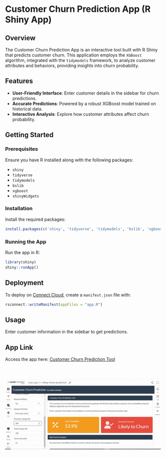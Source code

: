 # Customer Churn Prediction App (R Shiny App)

## Overview

The Customer Churn Prediction App is an interactive tool built with R Shiny that predicts customer churn. This application employs the `XGBoost` algorithm, integrated with the `tidymodels` framework, to analyze customer attributes and behaviors, providing insights into churn probability.

## Features

- **User-Friendly Interface**: Enter customer details in the sidebar for churn predictions.
- **Accurate Predictions**: Powered by a robust XGBoost model trained on historical data.
- **Interactive Analysis**: Explore how customer attributes affect churn probability.

## Getting Started

### Prerequisites

Ensure you have R installed along with the following packages:

- `shiny`
- `tidyverse`
- `tidymodels`
- `bslib`
- `xgboost`
- `shinyWidgets`

### Installation

Install the required packages:
   ```R
   install.packages(c('shiny', 'tidyverse', 'tidymodels', 'bslib', 'xgboost', 'shinyWidgets'))
   ```
   
### Running the App

Run the app in R:
```R
library(shiny)
shiny::runApp()
```

## Deployment

To deploy on [Connect Cloud](https://connect.posit.cloud/), create a `manifest.json` file with:
```R
rsconnect::writeManifest(appFiles = "app.R")
```

## Usage

Enter customer information in the sidebar to get predictions.

## App Link

Access the app here: [Customer Churn Prediction Tool](https://0193b6f9-2fb2-3ecb-98eb-06390ec0cf9b.share.connect.posit.cloud/)

![customer churn r shiny app](figures/shiny-churn-app.gif)
